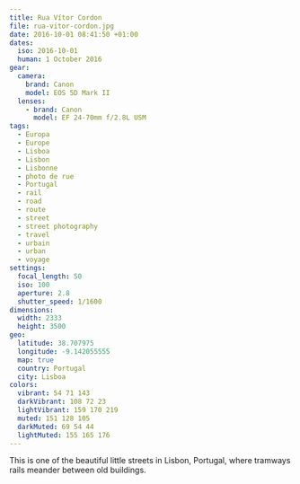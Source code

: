 ```yaml
---
title: Rua Vítor Cordon
file: rua-vitor-cordon.jpg
date: 2016-10-01 08:41:50 +01:00
dates:
  iso: 2016-10-01
  human: 1 October 2016
gear:
  camera:
    brand: Canon
    model: EOS 5D Mark II
  lenses:
    - brand: Canon
      model: EF 24-70mm f/2.8L USM
tags:
  - Europa
  - Europe
  - Lisboa
  - Lisbon
  - Lisbonne
  - photo de rue
  - Portugal
  - rail
  - road
  - route
  - street
  - street photography
  - travel
  - urbain
  - urban
  - voyage
settings:
  focal_length: 50
  iso: 100
  aperture: 2.8
  shutter_speed: 1/1600
dimensions:
  width: 2333
  height: 3500
geo:
  latitude: 38.707975
  longitude: -9.142055555
  map: true
  country: Portugal
  city: Lisboa
colors:
  vibrant: 54 71 143
  darkVibrant: 108 72 23
  lightVibrant: 159 170 219
  muted: 151 128 105
  darkMuted: 69 54 44
  lightMuted: 155 165 176
---
```


This is one of the beautiful little streets in Lisbon, Portugal, where tramways rails meander between old buildings.
